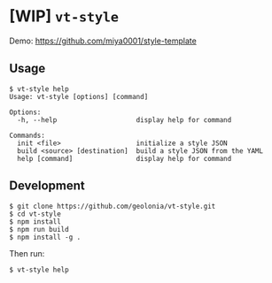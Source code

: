 # [WIP] `vt-style`

Demo: https://github.com/miya0001/style-template

## Usage

```
$ vt-style help
Usage: vt-style [options] [command]

Options:
  -h, --help                    display help for command

Commands:
  init <file>                   initialize a style JSON
  build <source> [destination]  build a style JSON from the YAML
  help [command]                display help for command
```

## Development

```
$ git clone https://github.com/geolonia/vt-style.git
$ cd vt-style
$ npm install
$ npm run build
$ npm install -g .
```

Then run:

```
$ vt-style help
```

